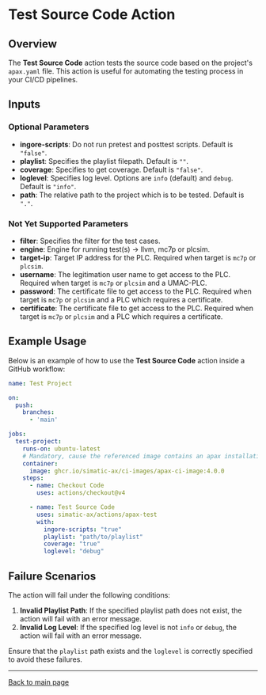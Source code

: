 # Test Source Code Action

## Overview

The **Test Source Code** action tests the source code based on the project's `apax.yaml` file. This action is useful for automating the testing process in your CI/CD pipelines.

## Inputs

### Optional Parameters

- **ingore-scripts**: Do not run pretest and posttest scripts. Default is `"false"`.
- **playlist**: Specifies the playlist filepath. Default is `""`.
- **coverage**: Specifies to get coverage. Default is `"false"`.
- **loglevel**: Specifies log level. Options are `info` (default) and `debug`. Default is `"info"`.
- **path**: The relative path to the project which is to be tested. Default is `"."`.

### Not Yet Supported Parameters

- **filter**: Specifies the filter for the test cases.
- **engine**: Engine for running test(s) -> llvm, mc7p or plcsim.
- **target-ip**: Target IP address for the PLC. Required when target is `mc7p` or `plcsim`.
- **username**: The legitimation user name to get access to the PLC. Required when target is `mc7p` or `plcsim` and a UMAC-PLC.
- **password**: The certificate file to get access to the PLC. Required when target is `mc7p` or `plcsim` and a PLC which requires a certificate.
- **certificate**: The certificate file to get access to the PLC. Required when target is `mc7p` or `plcsim` and a PLC which requires a certificate.

## Example Usage

Below is an example of how to use the **Test Source Code** action inside a GitHub workflow:

```yaml
name: Test Project

on:
  push:
    branches:
      - 'main'

jobs:
  test-project:
    runs-on: ubuntu-latest
    # Mandatory, cause the referenced image contains an apax installation
    container:
      image: ghcr.io/simatic-ax/ci-images/apax-ci-image:4.0.0
    steps:
      - name: Checkout Code
        uses: actions/checkout@v4

      - name: Test Source Code
        uses: simatic-ax/actions/apax-test 
        with:
          ingore-scripts: "true"
          playlist: "path/to/playlist"
          coverage: "true"
          loglevel: "debug"
```

## Failure Scenarios

The action will fail under the following conditions:

1. **Invalid Playlist Path**: If the specified playlist path does not exist, the action will fail with an error message.
2. **Invalid Log Level**: If the specified log level is not `info` or `debug`, the action will fail with an error message.


Ensure that the `playlist` path exists and the `loglevel` is correctly specified to avoid these failures.

---
[Back to main page](../README.md)